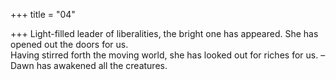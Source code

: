+++
title = "04"

+++
Light-filled leader of liberalities, the bright one has appeared. She has  opened out the doors for us.  
Having stirred forth the moving world, she has looked out for riches for  us. – Dawn has awakened all the creatures.  